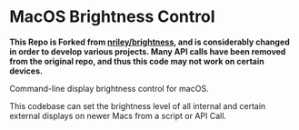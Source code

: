MacOS Brightness Control
==========

**This Repo is Forked from [nriley/brightness](https://github.com/nriley/brightness), and is considerably changed in order to develop various projects. Many API calls have been removed from the original repo, and thus this code may not work on certain devices.**

Command-line display brightness control for macOS.

This codebase can set the brightness level of all internal and certain external displays on newer Macs from a script or API Call.
